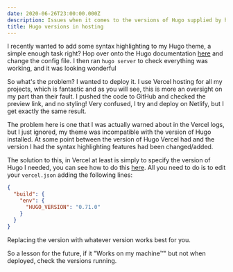 ```yaml
---
date: 2020-06-26T23:00:00.000Z
description: Issues when it comes to the versions of Hugo supplied by hosting
title: Hugo versions in hosting
---
```


I recently wanted to add some syntax highlighting to my Hugo theme, a simple enough task right? Hop over onto the Hugo documentation [here](https://gohugo.io/getting-started/configuration-markup#highlight) and change the config file. I then ran `hugo server` to check everything was working, and it was looking wonderful

So what's the problem? I wanted to deploy it. I use Vercel hosting for all my projects, which is fantastic and as you will see, this is more an oversight on my part than their fault. I pushed the code to GitHub and checked the preview link, and no styling! Very confused, I try and deploy on Netlify, but I get exactly the same result.

The problem here is one that I was actually warned about in the Vercel logs, but I just ignored, my theme was incompatible with the version of Hugo installed. At some point between the version of Hugo Vercel had and the version I had the syntax highlighting features had been changed/added.

The solution to this, in Vercel at least is simply to specify the version of Hugo I needed, you can see how to do this [here](https://vercel.com/guides/deploying-hugo-with-vercel "https://vercel.com/guides/deploying-hugo-with-vercel"). All you need to do is to edit your `vercel.json` adding the following lines:

```json
{
  "build": {
    "env": {
      "HUGO_VERSION": "0.71.0"
    }
  }
}
```

Replacing the version with whatever version works best for you.

So a lesson for the future, if it "Works on my machine™" but not when deployed, check the versions running.
